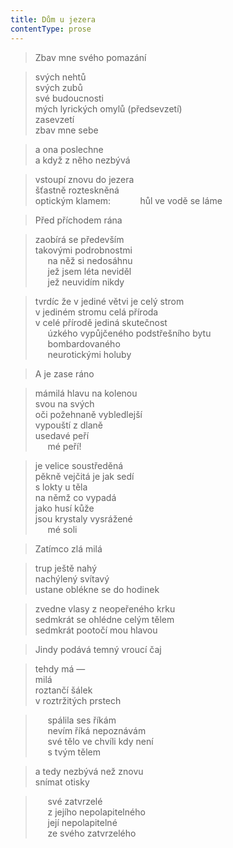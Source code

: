 ```yaml
---
title: Dům u jezera
contentType: prose
---
```


<section>

> Zbav mne svého pomazání

</section>

<section>

> svých nehtů  
> svých zubů  
> své budoucnosti  
> mých lyrických omylů (předsevzetí)  
> zasevzetí  
> zbav mne sebe

</section>

<section>

> a ona poslechne  
> a když z něho nezbývá

</section>

<section>

> vstoupí znovu do jezera  
> šťastně rozteskněná  
> optickým klamem:            hůl ve vodě se láme

</section>

<section>

> Před příchodem rána

</section>

<section>

> zaobírá se především  
> takovými podrobnostmi  
>      na něž si nedosáhnu  
>      jež jsem léta neviděl  
>      jež neuvidím nikdy

</section>

<section>

> tvrdíc že v jediné větvi je celý strom  
> v jediném stromu celá příroda  
> v celé přírodě jediná skutečnost  
>      úzkého vypůjčeného podstřešního bytu  
>      bombardovaného  
>      neurotickými holuby

</section>

<section>

> A je zase ráno

</section>

<section>

> mámilá hlavu na kolenou  
> svou na svých  
> oči požehnaně vybledlejší  
> vypouští z dlaně  
> usedavé peří  
>      mé peří!

</section>

<section>

> je velice soustředěná  
> pěkně vejčitá je jak sedí  
> s lokty u těla  
> na němž co vypadá  
> jako husí kůže  
> jsou krystaly vysrážené  
>      mé soli

</section>

<section>

> Zatímco zlá milá

</section>

<section>

> trup ještě nahý  
> nachýlený svítavý  
> ustane oblékne se do hodinek

</section>

<section>

> zvedne vlasy z neopeřeného krku  
> sedmkrát se ohlédne celým tělem  
> sedmkrát pootočí mou hlavou

</section>

<section>

> Jindy podává temný vroucí čaj

</section>

<section>

> tehdy má —  
> milá  
> roztančí šálek  
> v roztržitých prstech

</section>

<section>

>      spálila ses říkám  
>      nevím říká nepoznávám  
>      své tělo ve chvíli kdy není  
>      s tvým tělem

</section>

<section>

> a tedy nezbývá než znovu  
> snímat otisky

</section>

<section>

>      své zatvrzelé  
>      z jejího nepolapitelného  
>      její nepolapitelné  
>      ze svého zatvrzelého

</section>
